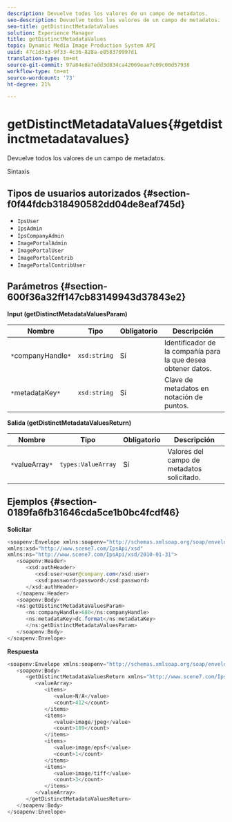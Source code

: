 ```yaml
---
description: Devuelve todos los valores de un campo de metadatos.
seo-description: Devuelve todos los valores de un campo de metadatos.
seo-title: getDistinctMetadataValues
solution: Experience Manager
title: getDistinctMetadataValues
topic: Dynamic Media Image Production System API
uuid: 47c1d3a3-9f33-4c36-828a-e858370997d1
translation-type: tm+mt
source-git-commit: 97a84e8e7edd3d834ca42069eae7c09c00d57938
workflow-type: tm+mt
source-wordcount: '73'
ht-degree: 21%

---
```



# getDistinctMetadataValues{#getdistinctmetadatavalues}

Devuelve todos los valores de un campo de metadatos.

Sintaxis

## Tipos de usuarios autorizados {#section-f0f44fdcb318490582dd04de8eaf745d}

* `IpsUser`
* `IpsAdmin`
* `IpsCompanyAdmin`
* `ImagePortalAdmin`
* `ImagePortalUser`
* `ImagePortalContrib`
* `ImagePortalContribUser`

## Parámetros {#section-600f36a32ff147cb83149943d37843e2}

**Input (getDistinctMetadataValuesParam)**

| Nombre | Tipo | Obligatorio | Descripción |
|---|---|---|---|
| `*`companyHandle`*` | `xsd:string` | Sí | Identificador de la compañía para la que desea obtener datos. |
| `*`metadataKey`*` | `xsd:string` | Sí | Clave de metadatos en notación de puntos. |

**Salida (getDistinctMetadataValuesReturn)**

| Nombre | Tipo | Obligatorio | Descripción |
|---|---|---|---|
| `*`valueArray`*` | `types:ValueArray` | Sí | Valores del campo de metadatos solicitado. |

## Ejemplos {#section-0189fa6fb31646cda5ce1b0bc4fcdf46}

**Solicitar**

```java
<soapenv:Envelope xmlns:soapenv="http://schemas.xmlsoap.org/soap/envelope/"
xmlns:xsd="http://www.scene7.com/IpsApi/xsd"
xmlns:ns="http://www.scene7.com/IpsApi/xsd/2010-01-31">
   <soapenv:Header>
      <xsd:authHeader>
         <xsd:user>user@company.com</xsd:user>
         <xsd:password>password</xsd:password>
      </xsd:authHeader>
   </soapenv:Header>
   <soapenv:Body>
   <ns:getDistinctMetadataValuesParam>
      <ns:companyHandle>680</ns:companyHandle>
      <ns:metadataKey>dc.format</ns:metadataKey>
      </ns:getDistinctMetadataValuesParam>
   </soapenv:Body>
</soapenv:Envelope>
```

**Respuesta**

```java
<soapenv:Envelope xmlns:soapenv="http://schemas.xmlsoap.org/soap/envelope/">
   <soapenv:Body>
      <getDistinctMetadataValuesReturn xmlns="http://www.scene7.com/IpsApi/xsd/2010-01-31">
         <valueArray>
            <items>
               <value>N/A</value>
               <count>412</count>
            </items>
            <items>
               <value>image/jpeg</value>
               <count>189</count>
            </items>
            <items>
               <value>image/epsf</value>
               <count>1</count>
            </items>
            <items>
               <value>image/tiff</value>
               <count>3</count>
            </items>
         </valueArray>
      </getDistinctMetadataValuesReturn>
   </soapenv:Body>
</soapenv:Envelope>
```

